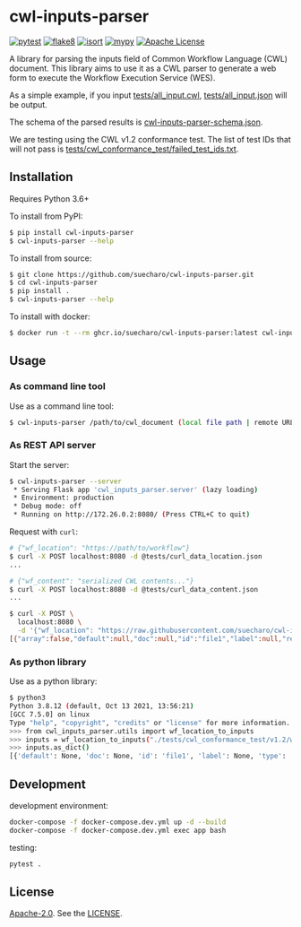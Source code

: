 # cwl-inputs-parser

[![pytest](https://github.com/suecharo/cwl-inputs-parser/workflows/pytest/badge.svg)](https://github.com/suecharo/cwl-inputs-parser/actions?query=workflow%3Apytest)
[![flake8](https://github.com/suecharo/cwl-inputs-parser/workflows/flake8/badge.svg)](https://github.com/suecharo/cwl-inputs-parser/actions?query=workflow%3Aflake8)
[![isort](https://github.com/suecharo/cwl-inputs-parser/workflows/isort/badge.svg)](https://github.com/suecharo/cwl-inputs-parser/actions?query=workflow%3Aisort)
[![mypy](https://github.com/suecharo/cwl-inputs-parser/workflows/mypy/badge.svg)](https://github.com/suecharo/cwl-inputs-parser/actions?query=workflow%3Amypy)
[![Apache License](https://img.shields.io/badge/license-Apache%202.0-orange.svg?style=flat&color=important)](http://www.apache.org/licenses/LICENSE-2.0)

A library for parsing the inputs field of Common Workflow Language (CWL) document.
This library aims to use it as a CWL parser to generate a web form to execute the Workflow Execution Service (WES).

As a simple example, if you input [tests/all_input.cwl](https://github.com/suecharo/cwl-inputs-parser/blob/main/tests/all_input.cwl), [tests/all_input.json](https://github.com/suecharo/cwl-inputs-parser/blob/main/tests/all_input.json) will be output.

The schema of the parsed results is [cwl-inputs-parser-schema.json](https://github.com/suecharo/cwl-inputs-parser/blob/main/cwl-inputs-parser-schema.json).

We are testing using the CWL v1.2 conformance test.
The list of test IDs that will not pass is [tests/cwl_conformance_test/failed_test_ids.txt](https://github.com/suecharo/cwl-inputs-parser/blob/main/tests/cwl_conformance_test/failed_test_ids.txt).

## Installation

Requires Python 3.6+

To install from PyPI:

```bash
$ pip install cwl-inputs-parser
$ cwl-inputs-parser --help
```

To install from source:

```bash
$ git clone https://github.com/suecharo/cwl-inputs-parser.git
$ cd cwl-inputs-parser
$ pip install .
$ cwl-inputs-parser --help
```

To install with docker:

```bash
$ docker run -t --rm ghcr.io/suecharo/cwl-inputs-parser:latest cwl-inputs-parser --help
```

## Usage

### As command line tool

Use as a command line tool:

```bash
$ cwl-inputs-parser /path/to/cwl_document (local file path | remote URL)
```

### As REST API server

Start the server:

```bash
$ cwl-inputs-parser --server
 * Serving Flask app 'cwl_inputs_parser.server' (lazy loading)
 * Environment: production
 * Debug mode: off
 * Running on http://172.26.0.2:8080/ (Press CTRL+C to quit)
```

Request with `curl`:

```bash
# {"wf_location": "https://path/to/workflow"}
$ curl -X POST localhost:8080 -d @tests/curl_data_location.json
...

# {"wf_content": "serialized CWL contents..."}
$ curl -X POST localhost:8080 -d @tests/curl_data_content.json
...

$ curl -X POST \
  localhost:8080 \
  -d '{"wf_location": "https://raw.githubusercontent.com/suecharo/cwl-inputs-parser/main/tests/cwl_conformance_test/v1.2/wc-tool.cwl"}'
[{"array":false,"default":null,"doc":null,"id":"file1","label":null,"required":true,"secondaryFiles":null,"type":"File"}]
```

### As python library

Use as a python library:

```bash
$ python3
Python 3.8.12 (default, Oct 13 2021, 13:56:21)
[GCC 7.5.0] on linux
Type "help", "copyright", "credits" or "license" for more information.
>>> from cwl_inputs_parser.utils import wf_location_to_inputs
>>> inputs = wf_location_to_inputs("./tests/cwl_conformance_test/v1.2/wc-tool.cwl")
>>> inputs.as_dict()
[{'default': None, 'doc': None, 'id': 'file1', 'label': None, 'type': 'File', 'array': False, 'required': True, 'secondaryFiles': None}]
```

## Development

development environment:

```bash
docker-compose -f docker-compose.dev.yml up -d --build
docker-compose -f docker-compose.dev.yml exec app bash
```

testing:

```bash
pytest .
```

## License

[Apache-2.0](https://www.apache.org/licenses/LICENSE-2.0).
See the [LICENSE](https://github.com/suecharo/cwl-inputs-parser/blob/main/LICENSE).
